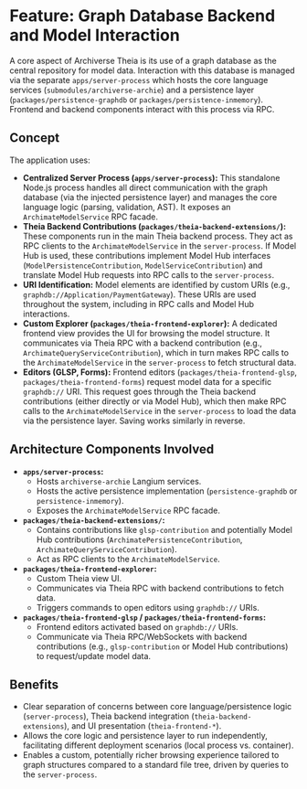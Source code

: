 # Feature: Graph Database Backend and Model Interaction

A core aspect of Archiverse Theia is its use of a graph database as the central repository for model data. Interaction with this database is managed via the separate `apps/server-process` which hosts the core language services (`submodules/archiverse-archie`) and a persistence layer (`packages/persistence-graphdb` or `packages/persistence-inmemory`). Frontend and backend components interact with this process via RPC.

## Concept

The application uses:

*   **Centralized Server Process (`apps/server-process`):** This standalone Node.js process handles all direct communication with the graph database (via the injected persistence layer) and manages the core language logic (parsing, validation, AST). It exposes an `ArchimateModelService` RPC facade.
*   **Theia Backend Contributions (`packages/theia-backend-extensions/`):** These components run in the main Theia backend process. They act as RPC clients to the `ArchimateModelService` in the `server-process`. If Model Hub is used, these contributions implement Model Hub interfaces (`ModelPersistenceContribution`, `ModelServiceContribution`) and translate Model Hub requests into RPC calls to the `server-process`.
*   **URI Identification:** Model elements are identified by custom URIs (e.g., `graphdb://Application/PaymentGateway`). These URIs are used throughout the system, including in RPC calls and Model Hub interactions.
*   **Custom Explorer (`packages/theia-frontend-explorer`):** A dedicated frontend view provides the UI for browsing the model structure. It communicates via Theia RPC with a backend contribution (e.g., `ArchimateQueryServiceContribution`), which in turn makes RPC calls to the `ArchimateModelService` in the `server-process` to fetch structural data.
*   **Editors (GLSP, Forms):** Frontend editors (`packages/theia-frontend-glsp`, `packages/theia-frontend-forms`) request model data for a specific `graphdb://` URI. This request goes through the Theia backend contributions (either directly or via Model Hub), which then make RPC calls to the `ArchimateModelService` in the `server-process` to load the data via the persistence layer. Saving works similarly in reverse.

## Architecture Components Involved

*   **`apps/server-process`:**
    *   Hosts `archiverse-archie` Langium services.
    *   Hosts the active persistence implementation (`persistence-graphdb` or `persistence-inmemory`).
    *   Exposes the `ArchimateModelService` RPC facade.
*   **`packages/theia-backend-extensions/`:**
    *   Contains contributions like `glsp-contribution` and potentially Model Hub contributions (`ArchimatePersistenceContribution`, `ArchimateQueryServiceContribution`).
    *   Act as RPC clients to the `ArchimateModelService`.
*   **`packages/theia-frontend-explorer`:**
    *   Custom Theia view UI.
    *   Communicates via Theia RPC with backend contributions to fetch data.
    *   Triggers commands to open editors using `graphdb://` URIs.
*   **`packages/theia-frontend-glsp` / `packages/theia-frontend-forms`:**
    *   Frontend editors activated based on `graphdb://` URIs.
    *   Communicate via Theia RPC/WebSockets with backend contributions (e.g., `glsp-contribution` or Model Hub contributions) to request/update model data.

## Benefits

*   Clear separation of concerns between core language/persistence logic (`server-process`), Theia backend integration (`theia-backend-extensions`), and UI presentation (`theia-frontend-*`).
*   Allows the core logic and persistence layer to run independently, facilitating different deployment scenarios (local process vs. container).
*   Enables a custom, potentially richer browsing experience tailored to graph structures compared to a standard file tree, driven by queries to the `server-process`.
